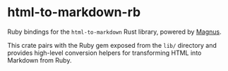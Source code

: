 # html-to-markdown-rb

Ruby bindings for the `html-to-markdown` Rust library, powered by [Magnus](https://github.com/matsadler/magnus).

This crate pairs with the Ruby gem exposed from the `lib/` directory and provides high-level conversion helpers for transforming HTML into Markdown from Ruby.
